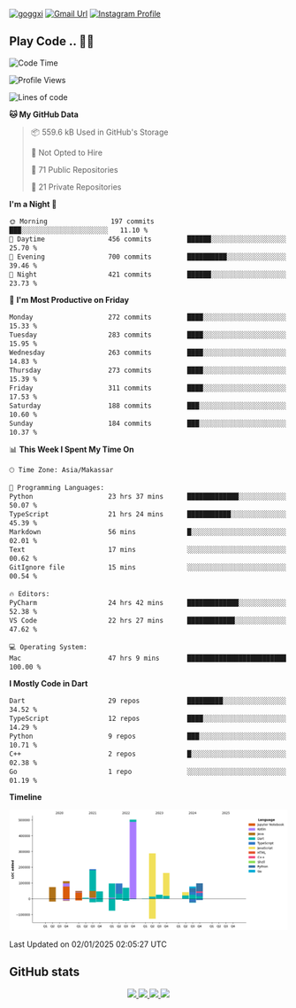 [![goggxi](https://img.shields.io/badge/Portofolio-Goggxi-orange)](https://goggxi.github.io)
[![Gmail Url](https://img.shields.io/twitter/url?label=Goggxi@gmail.com&logo=gmail&style=social&url=http%3A%2F%2Fmailto%3Acontact.Goggxi@gmail.com)](mailto:Goggxi@gmail.com) [![Instagram Profile](https://img.shields.io/twitter/url?label=moh_rifkan&logo=instagram&style=social&url=https://www.instagram.com/moh_rifkan/)](https://www.instagram.com/moh_rifkan/)

## Play Code .. 💬🚀

<!-- [![Moh Rifkan GitHub stats](https://github-readme-stats.vercel.app/api?username=goggxi&count_private=true&show_icons=true&theme=dracula&custom_title=Goggxi%20Statistic%20🚀)](https://github.com/goggxi/goggxi)

[![Top Langs](https://github-readme-stats.vercel.app/api/top-langs/?username=goggxi&langs_count=8&layout=compact&show_icons=true&theme=dracula)](https://github.com/goggxi/goggxi) -->

<!--START_SECTION:waka-->
![Code Time](http://img.shields.io/badge/Code%20Time-3%2C872%20hrs-blue)

![Profile Views](http://img.shields.io/badge/Profile%20Views-2-blue)

![Lines of code](https://img.shields.io/badge/From%20Hello%20World%20I%27ve%20Written-1.9%20million%20lines%20of%20code-blue)

**🐱 My GitHub Data** 

> 📦 559.6 kB Used in GitHub's Storage 
 > 
> 🚫 Not Opted to Hire
 > 
> 📜 71 Public Repositories 
 > 
> 🔑 21 Private Repositories 
 > 
**I'm a Night 🦉** 

```text
🌞 Morning                197 commits         ███░░░░░░░░░░░░░░░░░░░░░░   11.10 % 
🌆 Daytime                456 commits         ██████░░░░░░░░░░░░░░░░░░░   25.70 % 
🌃 Evening                700 commits         ██████████░░░░░░░░░░░░░░░   39.46 % 
🌙 Night                  421 commits         ██████░░░░░░░░░░░░░░░░░░░   23.73 % 
```
📅 **I'm Most Productive on Friday** 

```text
Monday                   272 commits         ████░░░░░░░░░░░░░░░░░░░░░   15.33 % 
Tuesday                  283 commits         ████░░░░░░░░░░░░░░░░░░░░░   15.95 % 
Wednesday                263 commits         ████░░░░░░░░░░░░░░░░░░░░░   14.83 % 
Thursday                 273 commits         ████░░░░░░░░░░░░░░░░░░░░░   15.39 % 
Friday                   311 commits         ████░░░░░░░░░░░░░░░░░░░░░   17.53 % 
Saturday                 188 commits         ███░░░░░░░░░░░░░░░░░░░░░░   10.60 % 
Sunday                   184 commits         ███░░░░░░░░░░░░░░░░░░░░░░   10.37 % 
```


📊 **This Week I Spent My Time On** 

```text
🕑︎ Time Zone: Asia/Makassar

💬 Programming Languages: 
Python                   23 hrs 37 mins      █████████████░░░░░░░░░░░░   50.07 % 
TypeScript               21 hrs 24 mins      ███████████░░░░░░░░░░░░░░   45.39 % 
Markdown                 56 mins             █░░░░░░░░░░░░░░░░░░░░░░░░   02.01 % 
Text                     17 mins             ░░░░░░░░░░░░░░░░░░░░░░░░░   00.62 % 
GitIgnore file           15 mins             ░░░░░░░░░░░░░░░░░░░░░░░░░   00.54 % 

🔥 Editors: 
PyCharm                  24 hrs 42 mins      █████████████░░░░░░░░░░░░   52.38 % 
VS Code                  22 hrs 27 mins      ████████████░░░░░░░░░░░░░   47.62 % 

💻 Operating System: 
Mac                      47 hrs 9 mins       █████████████████████████   100.00 % 
```

**I Mostly Code in Dart** 

```text
Dart                     29 repos            █████████░░░░░░░░░░░░░░░░   34.52 % 
TypeScript               12 repos            ████░░░░░░░░░░░░░░░░░░░░░   14.29 % 
Python                   9 repos             ███░░░░░░░░░░░░░░░░░░░░░░   10.71 % 
C++                      2 repos             █░░░░░░░░░░░░░░░░░░░░░░░░   02.38 % 
Go                       1 repo              ░░░░░░░░░░░░░░░░░░░░░░░░░   01.19 % 
```



**Timeline**

![Lines of Code chart](https://raw.githubusercontent.com/Goggxi/Goggxi/main/assets/bar_graph.png)


 Last Updated on 02/01/2025 02:05:27 UTC
<!--END_SECTION:waka-->

## GitHub stats

<p align="center">
  <a href="https://github.com/goggxi">
    <img src="http://github-profile-summary-cards.vercel.app/api/cards/profile-details?username=goggxi&theme=transparent" />
  </a>
  <a href="https://github.com/goggxi">
    <img src="https://github-readme-streak-stats.herokuapp.com/?user=goggxi&hide_border=true&card_width=338&theme=transparent" />
  </a>
  <a href="https://github.com/goggxi">
    <img src="http://github-profile-summary-cards.vercel.app/api/cards/stats?username=goggxi&theme=transparent" />
  </a>
  <a href="https://github.com/goggxi">
    <img src="https://github-readme-stats.vercel.app/api/top-langs/?username=goggxi&langs_count=10&exclude_repo=&hide=c,makefile,html,css,sass,nix,nunjucks,tsql,dockerfile,shell&card_width=699&hide_border=true&theme=transparent" />
  </a>
  <!-- <br/>
  <a href="https://github.com/goggxi">
    <img src="https://komarev.com/ghpvc/?username=goggxi&color=blue&style=flat" />
  </a> -->
</p>
